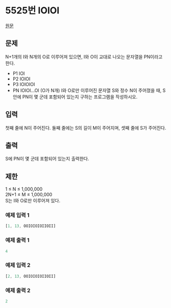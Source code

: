 
# 5525번 IOIOI

[원문](https://www.acmicpc.net/problem/5525)

## 문제

N+1개의 I와 N개의 O로 이루어져 있으면, I와 O이 교대로 나오는 문자열을 PN이라고 한다.<br />
- P1 IOI
- P2 IOIOI
- P3 IOIOIOI
- PN IOIOI...OI (O가 N개)
I와 O로만 이루어진 문자열 S와 정수 N이 주어졌을 때, S안에 PN이 몇 군데 포함되어 있는지 구하는 프로그램을 작성하시오.

## 입력

첫째 줄에 N이 주어진다. 둘째 줄에는 S의 길이 M이 주어지며, 셋째 줄에 S가 주어진다.

## 출력

S에 PN이 몇 군데 포함되어 있는지 출력한다.

## 제한

1 ≤ N ≤ 1,000,000<br />
2N+1 ≤ M ≤ 1,000,000<br />
S는 I와 O로만 이루어져 있다.<br />

### 예제 입력 1

```js
[1, 13, OOIOIOIOIIOII]
```

### 예제 출력 1

```js
4
```

### 예제 입력 2

```js
[2, 13, OOIOIOIOIIOII]
```

### 예제 출력 2

```js
2
```
